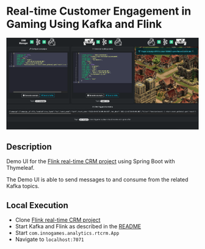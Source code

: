 # Real-time Customer Engagement in Gaming Using Kafka and Flink

![Demo UI](doc/flink-real-time-crm-ui.png)

## Description
Demo UI for the [Flink real-time CRM project](https://github.com/innogames/flink-real-time-crm) using Spring Boot with
Thymeleaf.

The Demo UI is able to send messages to and consume from the related Kafka topics.

## Local Execution
* Clone [Flink real-time CRM project](https://github.com/innogames/flink-real-time-crm)
* Start Kafka and Flink as described in the [README](https://github.com/innogames/flink-real-time-crm/blob/main/README.md)
* Start `com.innogames.analytics.rtcrm.App`
* Navigate to `localhost:7071`
